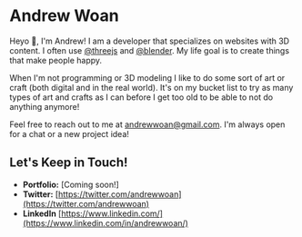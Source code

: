 # Andrew Woan

Heyo 👋, I'm Andrew! I am a developer that specializes on websites with 3D content. I often use [@threejs](https://github.com/threejs) and [@blender](https://www.blender.org/). My life goal is to create things that make people happy.

When I'm not programming or 3D modeling I like to do some sort of art or craft (both digital and in the real world). It's on my bucket list to try as many types of art and crafts as I can before I get too old to be able to not do anything anymore!

Feel free to reach out to me at andrewwoan@gmail.com. I'm always open for a chat or a new project idea!

## Let's Keep in Touch!
- **Portfolio:** [Coming soon!]
- **Twitter:** [https://twitter.com/andrewwoan](https://twitter.com/andrewwoan)
- **LinkedIn** [https://www.linkedin.com/](https://www.linkedin.com/in/andrewwoan/)
